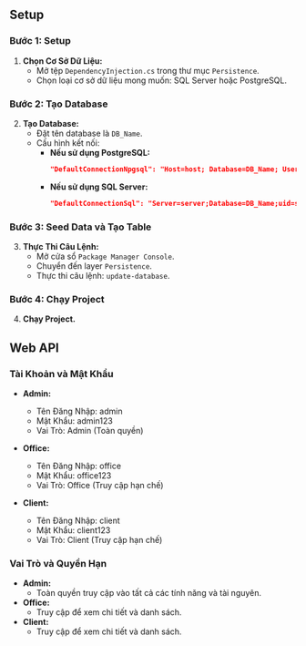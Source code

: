 ## Setup

### Bước 1: Setup
1. **Chọn Cơ Sở Dữ Liệu:**
   - Mở tệp `DependencyInjection.cs` trong thư mục `Persistence`.
   - Chọn loại cơ sở dữ liệu mong muốn: SQL Server hoặc PostgreSQL.

### Bước 2: Tạo Database
2. **Tạo Database:**
   - Đặt tên database là `DB_Name`.
   - Cấu hình kết nối:
     - **Nếu sử dụng PostgreSQL:**
       ```json
       "DefaultConnectionNpgsql": "Host=host; Database=DB_Name; Username=postgres; Password=Hoilamchi123"
       ```
     - **Nếu sử dụng SQL Server:**
       ```json
       "DefaultConnectionSql": "Server=server;Database=DB_Name;uid=sa;pwd=123456;MultipleActiveResultSets=true;Encrypt=False;"
       ```

### Bước 3: Seed Data và Tạo Table
3. **Thực Thi Câu Lệnh:**
   - Mở cửa sổ `Package Manager Console`.
   - Chuyển đến layer `Persistence`.
   - Thực thi câu lệnh: `update-database`.

### Bước 4: Chạy Project
4. **Chạy Project.**

## Web API
### Tài Khoản và Mật Khẩu
- **Admin:**
  - Tên Đăng Nhập: admin
  - Mật Khẩu: admin123
  - Vai Trò: Admin (Toàn quyền)

- **Office:**
  - Tên Đăng Nhập: office
  - Mật Khẩu: office123
  - Vai Trò: Office (Truy cập hạn chế)

- **Client:**
  - Tên Đăng Nhập: client
  - Mật Khẩu: client123
  - Vai Trò: Client (Truy cập hạn chế)

### Vai Trò và Quyền Hạn
- **Admin:**
  - Toàn quyền truy cập vào tất cả các tính năng và tài nguyên.
- **Office:**
  - Truy cập để xem chi tiết và danh sách.
- **Client:**
  - Truy cập để xem chi tiết và danh sách.
